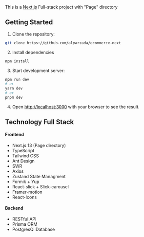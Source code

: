 This is a [Next.js](https://nextjs.org/) Full-stack project with "Page" directory

## Getting Started

1. Clone the repository:
```bash
git clone https://github.com/alyarzada/ecommerce-next
```

2. Install dependencies

```bash
npm install
```

3. Start development server:

```bash
npm run dev
# or
yarn dev
# or
pnpm dev
```

4. Open [http://localhost:3000](http://localhost:3000) with your browser to see the result.

## Technology Full Stack

#### Frontend
- Next.js 13 (Page directory)
- TypeScript 
- Tailwind CSS
- Ant Design
- SWR
- Axios
- Zustand State Managment
- Formik + Yup
- React-slick + Slick-carousel
- Framer-motion
- React-Icons

#### Backend
- RESTful API
- Prisma ORM
- PostgresQl Database


